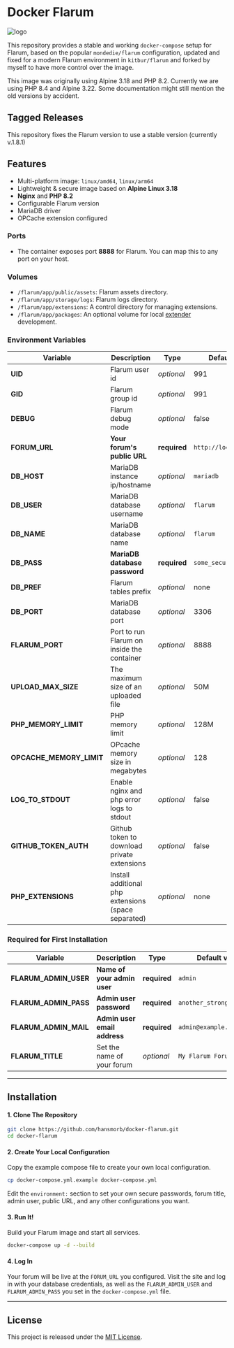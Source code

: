 # Docker Flarum

![logo](https://i.imgur.com/Bjrtbsc.png)

This repository provides a stable and working `docker-compose` setup for Flarum, based on the popular `mondedie/flarum` configuration, updated and fixed for a modern Flarum environment in `kitbur/flarum` and forked by myself to have more control over the image.

This image was originally using Alpine 3.18 and PHP 8.2. Currently we are using PHP 8.4 and Alpine 3.22. Some documentation might still mention the old versions by accident.

## Tagged Releases

This repository fixes the Flarum version to use a stable version (currently v.1.8.1)

## Features

-   Multi-platform image: `linux/amd64`, `linux/arm64`
-   Lightweight & secure image based on **Alpine Linux 3.18**
-   **Nginx** and **PHP 8.2**
-   Configurable Flarum version
-   MariaDB driver
-   OPCache extension configured

### Ports

-   The container exposes port **8888** for Flarum. You can map this to any port on your host.

### Volumes

-   `/flarum/app/public/assets`: Flarum assets directory.
-   `/flarum/app/storage/logs`: Flarum logs directory.
-   `/flarum/app/extensions`: A control directory for managing extensions.
-   `/flarum/app/packages`: An optional volume for local [extender](https://docs.flarum.org/extend) development.

### Environment Variables

| Variable | Description | Type | Default value |
| -------- | ----------- | ---- | ------------- |
| **UID** | Flarum user id | *optional* | 991
| **GID** | Flarum group id | *optional* | 991
| **DEBUG** | Flarum debug mode | *optional* | false
| **FORUM\_URL** | **Your forum's public URL** | **required** | `http://localhost:8080`
| **DB\_HOST** | MariaDB instance ip/hostname | *optional* | `mariadb`
| **DB\_USER** | MariaDB database username | *optional* | `flarum`
| **DB\_NAME** | MariaDB database name | *optional* | `flarum`
| **DB\_PASS** | **MariaDB database password** | **required** | `some_secure_password`
| **DB\_PREF** | Flarum tables prefix | *optional* | none
| **DB\_PORT** | MariaDB database port | *optional* | 3306
| **FLARUM\_PORT** | Port to run Flarum on inside the container | *optional* | 8888
| **UPLOAD\_MAX\_SIZE** | The maximum size of an uploaded file | *optional* | 50M
| **PHP\_MEMORY\_LIMIT** | PHP memory limit | *optional* | 128M |
| **OPCACHE\_MEMORY\_LIMIT** | OPcache memory size in megabytes | *optional* | 128
| **LOG\_TO\_STDOUT** | Enable nginx and php error logs to stdout | *optional* | false
| **GITHUB\_TOKEN\_AUTH** | Github token to download private extensions | *optional* | false
| **PHP\_EXTENSIONS** | Install additional php extensions (space separated) | *optional* | none

### Required for First Installation

| Variable                | Description                   | Type       | Default value |
| ----------------------- | ----------------------------- | ---------- | ------------- |
| **FLARUM\_ADMIN\_USER** | **Name of your admin user** | **required** | `admin`         |
| **FLARUM\_ADMIN\_PASS** | **Admin user password** | **required** | `another_strong_password` |
| **FLARUM\_ADMIN\_MAIL** | **Admin user email address** | **required** | `admin@example.com` |
| **FLARUM\_TITLE** | Set the name of your forum    | *optional* | `My Flarum Forum` |

---

## Installation

#### 1. Clone The Repository

```bash
git clone https://github.com/hansmorb/docker-flarum.git
cd docker-flarum
```

#### 2. Create Your Local Configuration

Copy the example compose file to create your own local configuration.

```bash
cp docker-compose.yml.example docker-compose.yml
```
Edit the `environment:` section to set your own secure passwords, forum title, admin user, public URL, and any other configurations you want.

#### 3. Run It!

Build your Flarum image and start all services.

```bash
docker-compose up -d --build
```

#### 4. Log In

Your forum will be live at the `FORUM_URL` you configured. Visit the site and log in with your database credentials, as well as the `FLARUM_ADMIN_USER` and `FLARUM_ADMIN_PASS` you set in the `docker-compose.yml` file.

---

## License

This project is released under the [MIT License](LICENSE).